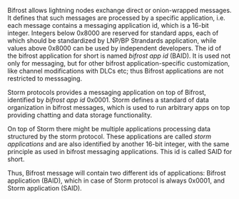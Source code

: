 Bifrost allows lightning nodes exchange direct or onion-wrapped messages.
It defines that such messages are processed by a specific application, i.e.
each message contains a messaging application id, which is a 16-bit integer.
Integers below 0x8000 are reserved for standard apps, each of which should be
standardized by LNP/BP Strandards application, while values above 0x8000 can
be used by independent developers. The id of the bifrost application for short 
is named *bifrost app id* (BAID). It is used not only for messaging, but for 
other bifrost application-specific customization, like channel modifications 
with DLCs etc; thus Bifrost applications are not restricted to messsaging.

Storm protocols provides a messaging application on top of Bifrost, identified
by *bifrost app id* 0x0001. Storm defines a standard of data organization
in bifrost messages, which is used to run arbitrary apps on top providing 
chatting and data storage functionality.

On top of Storm there might be multiple applications processing data structured
by the storm protocol. These applications are called *storm applications* and
are also identified by another 16-bit integer, with the same principle as used
in bifrost messaging applications. This id is called SAID for short.

Thus, Bifrost message will contain two different ids of applications: Bifrost 
application (BAID), which in case of Storm protocol is always 0x0001, and Storm 
application (SAID).
